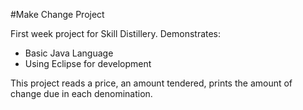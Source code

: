 #Make Change Project

First week project for Skill Distillery. 
Demonstrates: 
* Basic Java Language 
* Using Eclipse for development 

This project reads a price, an amount tendered, prints the amount of change due in each denomination. 